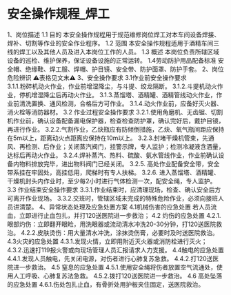 # 安全操作规程_焊工

1、岗位描述
1.1 目的
本安全操作规程用于规范维修岗位焊工对本车间设备焊接、焊补、切割等作业的安全作业程序。
1.2 范围
本安全操作规程适用于酒精车间三线的焊工以及其他人员及进入本岗位工作的人员。
1.3 概述
本岗位负责所辖区域设备的巡检、维护保养，保证设备设施的正常运转。
1.4劳动防护用品配备标准
安全帽、绝缘鞋、焊工服、焊帽、护目镜、安全带、防护面罩、防护手套。
2、岗位危险辨识
⚠️表格见文末⚠️
3、安全操作要求
3.1作业前安全操作要求	
3.1.1.粉碎机动火作业，作业前增湿降尘，与斗提、绞龙隔断。
3.1.2.斗提机动火作业，停机增湿降尘后再动火作业。
3.1.3.蒸馏塔、酒精罐、酒精管线动火作业，作业前清洗置换、通风检测，合格后方可作业。
3.1.4.动火作业前，应备好灭火器、消火栓等消防器材。
3.2 作业过程安全操作要求
3.2.1.使用角磨机、无齿锯、切割机作业前，确认设备配备漏电保护器，检查检查防护罩，确认完好后，戴护目镜，再进行作业。
3.2.2.气割作业，乙炔瓶应有防倾倒措施，乙炔、氧气瓶间距应保持在5m以上，距离动火点距离应保持在10m以上。
3.2.3.封堵干燥机管束，先通风、再检测、后作业；关闭蒸汽阀门，挂警示牌，专人监护；检测冷凝液含酒量，达标后再动火作业。
3.2.4.焊补蒸汽、热料、硫酸、氨水管线作业，作业前确认设备内物料排放完毕，进出物料阀门已经关闭。
3.2.5. 高处作业配备安全带，安全带系挂在牢固处，高挂低用，爬梯时有专人扶梯。
3.2.6. 进入蒸馏塔、酒精罐、干燥机封头内作业时，至少每2小时进行气体检测一次，配安全绳，专人监护。
3.3 作业结束安全操作要求
3.3.1.作业结束时，应清理现场，检查、确认安全后方可离开作业现场。
3.3.2.交班时，管辖区域未完成的特殊危险作业，必须向接班人员讲清楚。
4、异常状态处理及应急处置方案
4.1机械伤害的应急处置
若人员流血，立即进行止血包扎，并打120送医院进一步救治；
4.2 灼伤的应急处置
4.2.1.眼部灼伤：立即翻开眼睑，用洗眼器或流动清水冲洗20-30分钟，打120送医院救治。
4.2.2.皮肤烫伤：用大量清水冲洗，涂抹烫伤膏，必要时及时送医院救治。
4.3火灾的应急处置
4.3.1.发现火情，立即用附近灭火器或消防栓进行灭火；
4.3.2.迅速打119报火警或向现场管理人员汇报请求人力支援。
4.4触电的应急处置
4.4.1.发现人员触电，先关闭电源，对伤者进行心肺复苏急救。
4.4.2.打120送医院进一步救治。
4.5 窒息的应急处置
4.5.1.使用安全绳将伤者放置空气流通处，使用人工呼吸、心肺复苏法急救。
4.5.2.拨打120送医院进一步救治。
4.6 高处坠落的应急处置
4.6.1.伤处包扎止血，有骨折处用护板夹住固定，送医院救治。